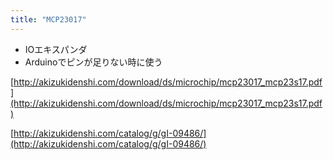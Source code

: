 ```yaml
---
title: "MCP23017"
---
```


- IOエキスパンダ
- Arduinoでピンが足りない時に使う

[http://akizukidenshi.com/download/ds/microchip/mcp23017_mcp23s17.pdf](http://akizukidenshi.com/download/ds/microchip/mcp23017_mcp23s17.pdf)

[http://akizukidenshi.com/catalog/g/gI-09486/](http://akizukidenshi.com/catalog/g/gI-09486/)
